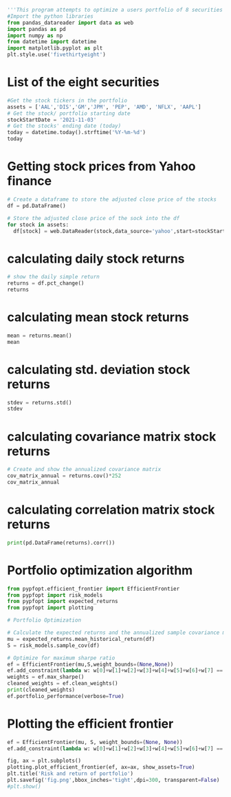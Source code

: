 ```python
'''This program attempts to optimize a users portfolio of 8 securities'''
#Import the python libraries
from pandas_datareader import data as web
import pandas as pd
import numpy as np
from datetime import datetime
import matplotlib.pyplot as plt
plt.style.use('fivethirtyeight')
```
# List of the eight securities
```python
#Get the stock tickers in the portfolio 
assets = ['AAL','DIS','GM','JPM', 'PEP', 'AMD', 'NFLX', 'AAPL']
# Get the stock/ portfolio starting date
stockStartDate = '2021-11-03'
# Get the stocks' ending date (today)
today = datetime.today().strftime('%Y-%m-%d')
today
```
# Getting stock prices from Yahoo finance
```python
# Create a dataframe to store the adjusted close price of the stocks
df = pd.DataFrame()

# Store the adjusted close price of the sock into the df
for stock in assets:
  df[stock] = web.DataReader(stock,data_source='yahoo',start=stockStartDate,end=today)['Adj Close']
```
# calculating daily stock returns
```python
# show the daily simple return
returns = df.pct_change()
returns
```
# calculating mean stock returns
```python
mean = returns.mean()
mean
```
# calculating std. deviation stock returns
```python
stdev = returns.std()
stdev
```
# calculating covariance matrix stock returns
```python
# Create and show the annualized covariance matrix
cov_matrix_annual = returns.cov()*252
cov_matrix_annual
```
# calculating correlation matrix stock returns
```python
print(pd.DataFrame(returns).corr())
```
# Portfolio optimization algorithm
```python
from pypfopt.efficient_frontier import EfficientFrontier
from pypfopt import risk_models
from pypfopt import expected_returns
from pypfopt import plotting
```

```python
# Portfolio Optimization

# Calculate the expected returns and the annualized sample covariance matrix of asset returns
mu = expected_returns.mean_historical_return(df)
S = risk_models.sample_cov(df)

# Optimize for maximum sharpe ratio
ef = EfficientFrontier(mu,S,weight_bounds=(None,None))
ef.add_constraint(lambda w: w[0]+w[1]+w[2]+w[3]+w[4]+w[5]+w[6]+w[7] == 1)
weights = ef.max_sharpe()
cleaned_weights = ef.clean_weights() 
print(cleaned_weights)
ef.portfolio_performance(verbose=True)

```

# Plotting the efficient frontier
```python
ef = EfficientFrontier(mu, S, weight_bounds=(None, None))
ef.add_constraint(lambda w: w[0]+w[1]+w[2]+w[3]+w[4]+w[5]+w[6]+w[7] == 1)

fig, ax = plt.subplots()
plotting.plot_efficient_frontier(ef, ax=ax, show_assets=True)
plt.title('Risk and return of portfolio')
plt.savefig('fig.png',bbox_inches='tight',dpi=300, transparent=False)
#plt.show()


```
